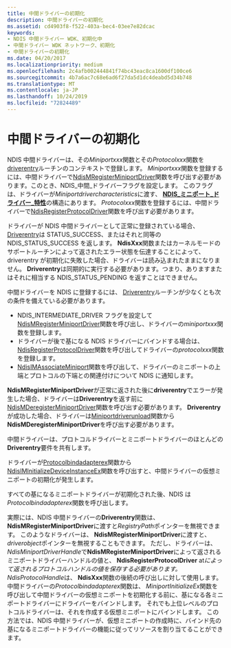 ```yaml
---
title: 中間ドライバーの初期化
description: 中間ドライバーの初期化
ms.assetid: cd4903f8-f522-403a-bec4-03ee7e82dcac
keywords:
- NDIS 中間ドライバー WDK、初期化中
- 中間ドライバー WDK ネットワーク、初期化
- 中間ドライバーの初期化
ms.date: 04/20/2017
ms.localizationpriority: medium
ms.openlocfilehash: 2c4afb002444841f74bc43eac8ca1600df100ce6
ms.sourcegitcommit: 4b7a6ac7c68e6ad6f27da5d1dc4deabd5d34b748
ms.translationtype: MT
ms.contentlocale: ja-JP
ms.lasthandoff: 10/24/2019
ms.locfileid: "72824489"
---
```

# <a name="initializing-an-intermediate-driver"></a>中間ドライバーの初期化



NDIS 中間ドライバーは、その*Miniportxxx*関数とその*Protocolxxx*関数を[driverentry](https://docs.microsoft.com/windows-hardware/drivers/ddi/wdm/nc-wdm-driver_initialize)ルーチンのコンテキストで登録します。 *Miniportxxx*関数を登録するには、中間ドライバーで[NdisMRegisterMiniportDriver](https://docs.microsoft.com/windows-hardware/drivers/ddi/ndis/nf-ndis-ndismregisterminiportdriver)関数を呼び出す必要があります。このとき、NDIS\_中間\_ドライバーフラグを設定します。 このフラグは、ドライバーが*Miniportdrivercharacteristics*に渡す、 [**NDIS\_ミニポート\_ドライバー\_特性**](https://docs.microsoft.com/windows-hardware/drivers/ddi/ndis/ns-ndis-_ndis_miniport_driver_characteristics)の構造にあります。 *Protocolxxx*関数を登録するには、中間ドライバーで[NdisRegisterProtocolDriver](https://docs.microsoft.com/windows-hardware/drivers/ddi/ndis/nf-ndis-ndisregisterprotocoldriver)関数を呼び出す必要があります。

ドライバーが NDIS 中間ドライバーとして正常に登録されている場合、 [Driverentry](https://docs.microsoft.com/windows-hardware/drivers/ddi/wdm/nc-wdm-driver_initialize)は STATUS_SUCCESS、またはそれと同等の NDIS_STATUS_SUCCESS を返します。 **NdisXxx**関数またはカーネルモードのサポートルーチンによって返されたエラー状態を伝達することによって、driverentry が初期化に失敗した場合、ドライバーは読み込まれたままになりません。 **Driverentry**は同期的に実行する必要があります。つまり、ありますまたはそれに相当する NDIS_STATUS_PENDING を返すことはできません。

中間ドライバーを NDIS に登録するには、 [Driverentry](https://docs.microsoft.com/windows-hardware/drivers/ddi/wdm/nc-wdm-driver_initialize)ルーチンが少なくとも次の条件を備えている必要があります。

- NDIS_INTERMEDIATE_DRIVER フラグを設定して[NdisMRegisterMiniportDriver](https://docs.microsoft.com/windows-hardware/drivers/ddi/ndis/nf-ndis-ndismregisterminiportdriver)関数を呼び出し、ドライバーの*miniportxxx*関数を登録します。
- ドライバーが後で基になる NDIS ドライバーにバインドする場合は、 [NdisRegisterProtocolDriver](https://docs.microsoft.com/windows-hardware/drivers/ddi/ndis/nf-ndis-ndisregisterprotocoldriver)関数を呼び出してドライバーの*protocolxxx*関数を登録します。
- [NdisIMAssociateMiniport](https://docs.microsoft.com/windows-hardware/drivers/ddi/ndis/nf-ndis-ndisimassociateminiport)関数を呼び出して、ドライバーのミニポートの上端とプロトコルの下端との関連付けについて NDIS に通知します。

**NdisMRegisterMiniportDriver**が正常に返された後に**driverentry**でエラーが発生した場合、ドライバーは**Driverentry**を返す前に[NdisMDeregisterMiniportDriver](https://docs.microsoft.com/windows-hardware/drivers/ddi/ndis/nf-ndis-ndismderegisterminiportdriver)関数を呼び出す必要があります。 **Driverentry**が成功した場合、ドライバーは[Miniportdriverunload](https://docs.microsoft.com/windows-hardware/drivers/ddi/ndis/nc-ndis-miniport_unload)関数から**NdisMDeregisterMiniportDriver**を呼び出す必要があります。

中間ドライバーは、プロトコルドライバーとミニポートドライバーのほとんどの**Driverentry**要件を共有します。

ドライバーが[Protocolbindadapterex](https://docs.microsoft.com/windows-hardware/drivers/ddi/ndis/nc-ndis-protocol_bind_adapter_ex)関数から[NdisIMInitializeDeviceInstanceEx](https://docs.microsoft.com/windows-hardware/drivers/ddi/ndis/nf-ndis-ndisiminitializedeviceinstanceex)関数を呼び出すと、中間ドライバーの仮想ミニポートの初期化が発生します。

すべての基になるミニポートドライバーが初期化された後、NDIS は*Protocolbindadapterex*関数を呼び出します。

実際には、NDIS 中間ドライバーの**Driverentry**関数は、 **NdisMRegisterMiniportDriver**に渡すと*RegistryPath*ポインターを無視できます。 このようなドライバーは、 **NdisMRegisterMiniportDriver**に渡すと、 *driverobject*ポインターを無視することもできます。 ただし、ドライバーは、 *NdisMiniportDriverHandle*で**NdisMRegisterMiniportDriver**によって返されるミニポートドライバーハンドルの値と、 **NdisRegisterProtocolDriver** at*によって返されるプロトコルハンドルの値を保存する必要があります。NdisProtocolHandle*は、 **NdisXxx**関数の後続の呼び出しに対して使用します。 中間ドライバーの*Protocolbindadapterex*関数は、 *MiniportInitializeEx*関数を呼び出して中間ドライバーの仮想ミニポートを初期化する前に、基になる各ミニポートドライバーにドライバーをバインドします。 それでも上位レベルのプロトコルドライバーは、それを作成する仮想ミニポートにバインドします。 この方法では、NDIS 中間ドライバーが、仮想ミニポートの作成時に、バインド先の基になるミニポートドライバーの機能に従ってリソースを割り当てることができます。
